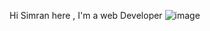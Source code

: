 Hi 
Simran here ,
I'm a web Developer
![image](https://user-images.githubusercontent.com/83011978/121801727-6a715c80-cc56-11eb-88ee-2b35fc868658.png)




<!---
Hi, I'm Simran Sharma, a passionate self-taught Full Stack web developer and a freelance software engineer from India. My passion for software lies with dreaming up ideas and making them come true with elegant interfaces. I take great care in the experience, architecture, and code quality of the things I build.

I am also an open-source enthusiast and maintainer. I learned a lot from the open-source community and I love how collaboration and knowledge sharing happened through open-source..
--->
